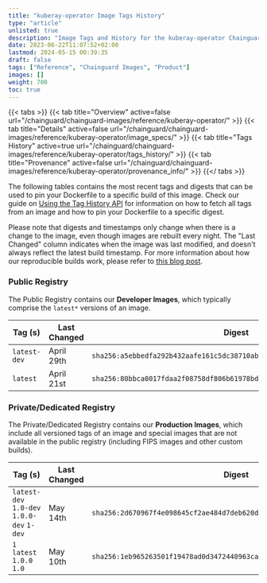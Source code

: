 ```yaml
---
title: "kuberay-operator Image Tags History"
type: "article"
unlisted: true
description: "Image Tags and History for the kuberay-operator Chainguard Image"
date: 2023-06-22T11:07:52+02:00
lastmod: 2024-05-15 00:39:35
draft: false
tags: ["Reference", "Chainguard Images", "Product"]
images: []
weight: 700
toc: true
---
```


{{< tabs >}}
{{< tab title="Overview" active=false url="/chainguard/chainguard-images/reference/kuberay-operator/" >}}
{{< tab title="Details" active=false url="/chainguard/chainguard-images/reference/kuberay-operator/image_specs/" >}}
{{< tab title="Tags History" active=true url="/chainguard/chainguard-images/reference/kuberay-operator/tags_history/" >}}
{{< tab title="Provenance" active=false url="/chainguard/chainguard-images/reference/kuberay-operator/provenance_info/" >}}
{{</ tabs >}}

The following tables contains the most recent tags and digests that can be used to pin your Dockerfile to a specific build of this image. Check our guide on [Using the Tag History API](/chainguard/chainguard-images/using-the-tag-history-api/) for information on how to fetch all tags from an image and how to pin your Dockerfile to a specific digest.

Please note that digests and timestamps only change when there is a change to the image, even though images are rebuilt every night. The "Last Changed" column indicates when the image was last modified, and doesn't always reflect the latest build timestamp. For more information about how our reproducible builds work, please refer to [this blog post](https://www.chainguard.dev/unchained/reproducing-chainguards-reproducible-image-builds).

### Public Registry
The Public Registry contains our **Developer Images**, which typically comprise the `latest*` versions of an image.

| Tag (s)       | Last Changed | Digest                                                                    |
|---------------|--------------|---------------------------------------------------------------------------|
|  `latest-dev` | April 29th   | `sha256:a5ebbedfa292b432aafe161c5dc38710abbbd793fc0b3e78081a8f567b14da2d` |
|  `latest`     | April 21st   | `sha256:80bbca0017fdaa2f08758df806b61978bd838ae40ec8cf2626ecb0c5395aa3b7` |


### Private/Dedicated Registry
The Private/Dedicated Registry contains our **Production Images**, which include all versioned tags of an image and special images that are not available in the public registry (including FIPS images and other custom builds).

| Tag (s)                                     | Last Changed | Digest                                                                    |
|---------------------------------------------|--------------|---------------------------------------------------------------------------|
|  `latest-dev` `1.0-dev` `1.0.0-dev` `1-dev` | May 14th     | `sha256:2d670967f4e098645cf2ae484d7deb620dda37e740bae65b6e76b2ad6a7c8569` |
|  `1` `latest` `1.0.0` `1.0`                 | May 10th     | `sha256:1eb965263501f19478ad0d3472448963ca021109a7de6aeda97ba2be6e9605b4` |

